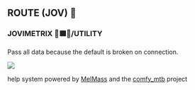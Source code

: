 
<h2>ROUTE (JOV) 🚌</h2>
<h3>JOVIMETRIX 🔺🟩🔵/UTILITY</h3>
<p>Pass all data because the default is broken on connection.</p>

![](https://raw.githubusercontent.com/Amorano/Jovimetrix-examples/master/node/ROUTE/ROUTE.gif)

help system powered by [MelMass](https://github.com/melMass) and the [comfy_mtb](https://github.com/melMass/comfy_mtb) project
